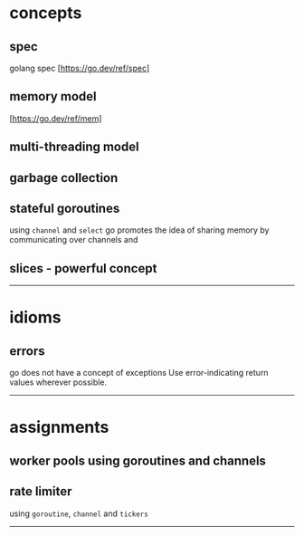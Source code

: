 # concepts

## spec
golang spec [https://go.dev/ref/spec]

## memory model
[https://go.dev/ref/mem]

## multi-threading model

## garbage collection

## stateful goroutines

using `channel` and `select`
go promotes the idea of sharing memory by communicating over channels
and 

## slices - powerful concept
---

# idioms

## errors
go does not have a concept of exceptions
Use error-indicating return values wherever possible.

---
# assignments

## worker pools using goroutines and channels

## rate limiter
 using `goroutine`, `channel` and `tickers`

---

